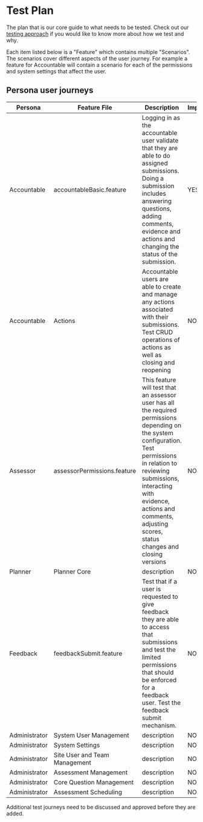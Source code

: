 # Test Plan
The plan that is our core guide to what needs to be tested. Check out our [testing approach](/concepts/testing/testing-approach-fe.md) if you would like to know more about how we test and why.

Each item listed below is a "Feature" which contains multiple "Scenarios". The scenarios cover different aspects of the user journey. For example a feature for Accountable will contain a scenario for each of the permissions and system settings that affect the user.

## Persona user journeys

|Persona|Feature File|Description|Implemented|
|-|-|-|-|
|Accountable|accountableBasic.feature|Logging in as the accountable user validate that they are able to do assigned submissions. Doing a submission includes answering questions, adding comments, evidence and actions and changing the status of the submission.|YES|
|Accountable|Actions| Accountable users are able to create and manage any actions associated with their submissions. Test CRUD operations of actions as well as closing and reopening |NO|
| Assessor | assessorPermissions.feature | This feature will test that an assessor user has all the required permissions depending on the system configuration. Test permissions in relation to reviewing submissions, interacting with evidence, actions and comments, adjusting scores, status changes and closing versions |NO|
| Planner | Planner Core | description |NO|
| Feedback | feedbackSubmit.feature | Test that if a user is requested to give feedback they are able to access that submissions and test the limited permissions that should be enforced for a feedback user. Test the feedback submit mechanism. |NO|
| Administrator | System User Management | description |NO|
| Administrator | System Settings | description |NO|
| Administrator | Site User and Team Management | description |NO|
| Administrator | Assessment Management | description |NO|
| Administrator | Core Question Management | description |NO|
| Administrator | Assessment Scheduling | description |NO|

Additional test journeys need to be discussed and approved before they are added.




